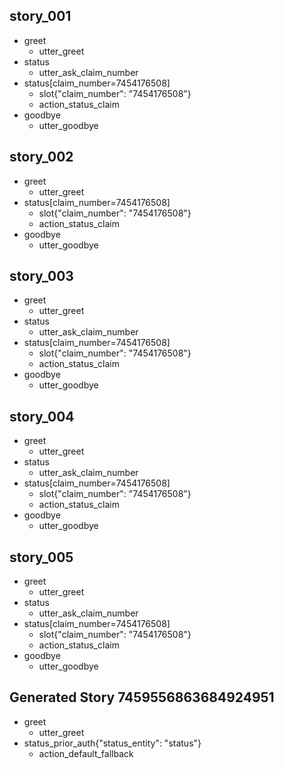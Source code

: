 ## story_001
* greet
   - utter_greet
* status
   - utter_ask_claim_number
* status[claim_number=7454176508]
   - slot{"claim_number": "7454176508"}
   - action_status_claim
* goodbye
   - utter_goodbye
## story_002
* greet
   - utter_greet
* status[claim_number=7454176508]
   - slot{"claim_number": "7454176508"}
   - action_status_claim
* goodbye
   - utter_goodbye
## story_003
* greet
   - utter_greet
* status
   - utter_ask_claim_number
* status[claim_number=7454176508]
   - slot{"claim_number": "7454176508"}
   - action_status_claim
* goodbye
   - utter_goodbye
## story_004
* greet
   - utter_greet
* status
   - utter_ask_claim_number
* status[claim_number=7454176508]
   - slot{"claim_number": "7454176508"}
   - action_status_claim
* goodbye
   - utter_goodbye
## story_005
* greet
   - utter_greet
* status
   - utter_ask_claim_number
* status[claim_number=7454176508]
   - slot{"claim_number": "7454176508"}
   - action_status_claim
* goodbye
   - utter_goodbye

## Generated Story 7459556863684924951
* greet
    - utter_greet
* status_prior_auth{"status_entity": "status"}
    - action_default_fallback

